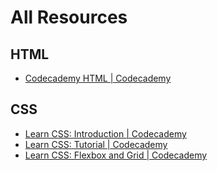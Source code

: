 # All Resources
## HTML
 - <a href="https://www.codecademy.com/learn/learn-html">Codecademy HTML | Codecademy</a>


## CSS
 - <a href="https://www.codecademy.com/learn/learn-css-introduction">Learn CSS: Introduction | Codecademy</a>
 - <a href="https://www.codecademy.com/learn/learn-css">Learn CSS: Tutorial | Codecademy</a>
 - <a href="https://www.codecademy.com/learn/learn-css-flexbox-and-grid">Learn CSS: Flexbox and Grid | Codecademy</a>
